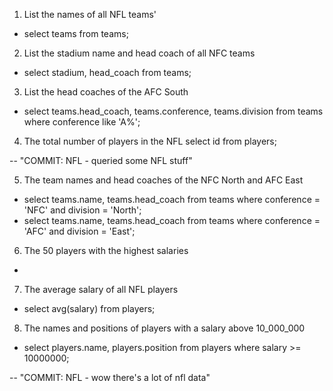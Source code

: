  1. List the names of all NFL teams'
 - select teams from teams;

2. List the stadium name and head coach of all NFC teams
- select stadium, head_coach from teams;

3. List the head coaches of the AFC South
-  select teams.head_coach, teams.conference, teams.division from teams where conference like 'A%';

4. The total number of players in the NFL
select id from players;

-- "COMMIT: NFL - queried some NFL stuff"


5. The team names and head coaches of the NFC North and AFC East
- select teams.name, teams.head_coach from teams where conference = 'NFC' and division = 'North';
- select teams.name, teams.head_coach from teams where conference = 'AFC' and division = 'East';

6. The 50 players with the highest salaries
- 

7. The average salary of all NFL players
- select avg(salary) from players;

8. The names and positions of players with a salary above 10_000_000
- select players.name, players.position from players where salary >= 10000000;

-- "COMMIT: NFL - wow there's a lot of nfl data"

